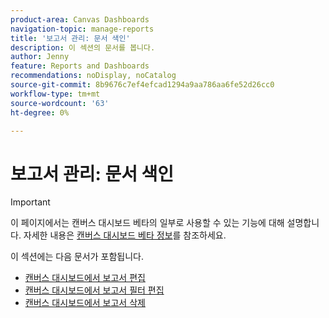 ```yaml
---
product-area: Canvas Dashboards
navigation-topic: manage-reports
title: '보고서 관리: 문서 색인'
description: 이 섹션의 문서를 봅니다.
author: Jenny
feature: Reports and Dashboards
recommendations: noDisplay, noCatalog
source-git-commit: 8b9676c7ef4efcad1294a9aa786aa6fe52d26cc0
workflow-type: tm+mt
source-wordcount: '63'
ht-degree: 0%

---
```


# 보고서 관리: 문서 색인

>[!IMPORTANT]
>
>이 페이지에서는 캔버스 대시보드 베타의 일부로 사용할 수 있는 기능에 대해 설명합니다. 자세한 내용은 [캔버스 대시보드 베타 정보](/help/quicksilver/product-announcements/betas/canvas-dashboards-beta/canvas-dashboards-beta-information.md)를 참조하세요.

이 섹션에는 다음 문서가 포함됩니다.

* [캔버스 대시보드에서 보고서 편집](/help/quicksilver/reports-and-dashboards/canvas-dashboards/manage-reports/edit-a-report.md)
* [캔버스 대시보드에서 보고서 필터 편집](/help/quicksilver/reports-and-dashboards/canvas-dashboards/manage-reports/edit-report-filters.md)
* [캔버스 대시보드에서 보고서 삭제](/help/quicksilver/reports-and-dashboards/canvas-dashboards/manage-reports/delete-a-report.md)